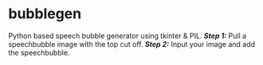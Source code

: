 # bubblegen
Python based speech bubble generator using tkinter &amp; PIL.
***Step 1:***
Pull a speechbubble image with the top cut off.
***Step 2:***
Input your image and add the speechbubble.

